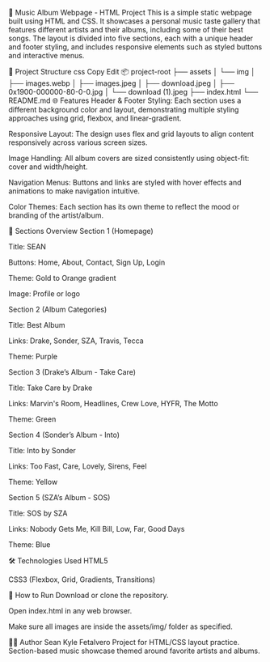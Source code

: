 🎵 Music Album Webpage - HTML Project
This is a simple static webpage built using HTML and CSS. It showcases a personal music taste gallery that features different artists and their albums, including some of their best songs. The layout is divided into five sections, each with a unique header and footer styling, and includes responsive elements such as styled buttons and interactive menus.

📁 Project Structure
css
Copy
Edit
📦 project-root
├── assets
│   └── img
│       ├── images.webp
│       ├── images.jpeg
│       ├── download.jpeg
│       ├── 0x1900-000000-80-0-0.jpg
│       └── download (1).jpeg
├── index.html
└── README.md
🌐 Features
Header & Footer Styling: Each section uses a different background color and layout, demonstrating multiple styling approaches using grid, flexbox, and linear-gradient.

Responsive Layout: The design uses flex and grid layouts to align content responsively across various screen sizes.

Image Handling: All album covers are sized consistently using object-fit: cover and width/height.

Navigation Menus: Buttons and links are styled with hover effects and animations to make navigation intuitive.

Color Themes: Each section has its own theme to reflect the mood or branding of the artist/album.

📸 Sections Overview
Section 1 (Homepage)

Title: SEAN

Buttons: Home, About, Contact, Sign Up, Login

Theme: Gold to Orange gradient

Image: Profile or logo

Section 2 (Album Categories)

Title: Best Album

Links: Drake, Sonder, SZA, Travis, Tecca

Theme: Purple

Section 3 (Drake’s Album - Take Care)

Title: Take Care by Drake

Links: Marvin's Room, Headlines, Crew Love, HYFR, The Motto

Theme: Green

Section 4 (Sonder’s Album - Into)

Title: Into by Sonder

Links: Too Fast, Care, Lovely, Sirens, Feel

Theme: Yellow

Section 5 (SZA’s Album - SOS)

Title: SOS by SZA

Links: Nobody Gets Me, Kill Bill, Low, Far, Good Days

Theme: Blue

🛠 Technologies Used
HTML5

CSS3 (Flexbox, Grid, Gradients, Transitions)

📌 How to Run
Download or clone the repository.

Open index.html in any web browser.

Make sure all images are inside the assets/img/ folder as specified.

🙋‍♂️ Author
Sean Kyle Fetalvero
Project for HTML/CSS layout practice. Section-based music showcase themed around favorite artists and albums.